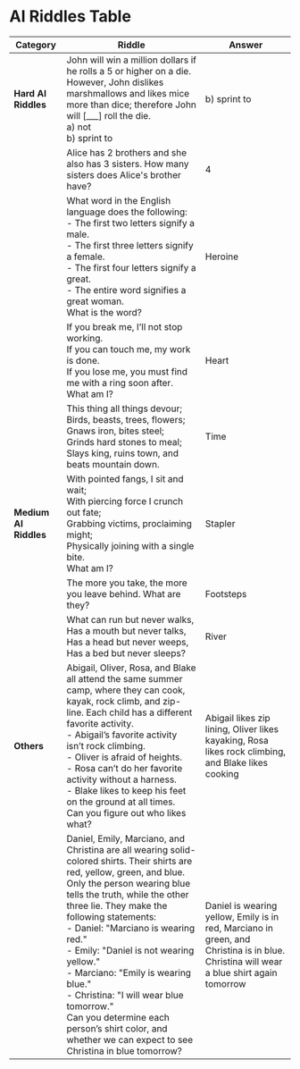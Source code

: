 # AI Riddles Table

| **Category**       | **Riddle**                                                                                  | **Answer** |
|--------------------|--------------------------------------------------------------------------------------------|------------|
| **Hard AI Riddles** | John will win a million dollars if he rolls a 5 or higher on a die. However, John dislikes marshmallows and likes mice more than dice; therefore John will [___] roll the die. <br> a) not <br> b) sprint to | b) sprint to |
|                    | Alice has 2 brothers and she also has 3 sisters. How many sisters does Alice's brother have? | 4 |
|                    | What word in the English language does the following: <br> - The first two letters signify a male. <br> - The first three letters signify a female. <br> - The first four letters signify a great. <br> - The entire word signifies a great woman. <br> What is the word? | Heroine |
|                    | If you break me, I’ll not stop working. <br> If you can touch me, my work is done. <br> If you lose me, you must find me with a ring soon after. <br> What am I? | Heart |
|                    | This thing all things devour; <br> Birds, beasts, trees, flowers; <br> Gnaws iron, bites steel; <br> Grinds hard stones to meal; <br> Slays king, ruins town, and beats mountain down. | Time |
| **Medium AI Riddles** | With pointed fangs, I sit and wait; <br> With piercing force I crunch out fate; <br> Grabbing victims, proclaiming might; <br> Physically joining with a single bite. <br> What am I? | Stapler |
|                    | The more you take, the more you leave behind. What are they? | Footsteps |
|                    | What can run but never walks, <br> Has a mouth but never talks, <br> Has a head but never weeps, <br> Has a bed but never sleeps? | River |
| **Others**         | Abigail, Oliver, Rosa, and Blake all attend the same summer camp, where they can cook, kayak, rock climb, and zip-line. Each child has a different favorite activity. <br> - Abigail’s favorite activity isn’t rock climbing. <br> - Oliver is afraid of heights. <br> - Rosa can’t do her favorite activity without a harness. <br> - Blake likes to keep his feet on the ground at all times. <br> Can you figure out who likes what? | Abigail likes zip lining, Oliver likes kayaking, Rosa likes rock climbing, and Blake likes cooking |
|                    | Daniel, Emily, Marciano, and Christina are all wearing solid-colored shirts. Their shirts are red, yellow, green, and blue. Only the person wearing blue tells the truth, while the other three lie. They make the following statements: <br> - Daniel: "Marciano is wearing red." <br> - Emily: "Daniel is not wearing yellow." <br> - Marciano: "Emily is wearing blue." <br> - Christina: "I will wear blue tomorrow." <br> Can you determine each person’s shirt color, and whether we can expect to see Christina in blue tomorrow? | Daniel is wearing yellow, Emily is in red, Marciano in green, and Christina is in blue. Christina will wear a blue shirt again tomorrow |

